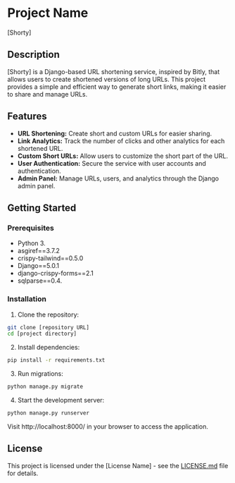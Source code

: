 # Project Name

[Shorty]

## Description

[Shorty] is a Django-based URL shortening service, inspired by Bitly, that allows users to create shortened versions of long URLs. This project provides a simple and efficient way to generate short links, making it easier to share and manage URLs.

## Features

- **URL Shortening:** Create short and custom URLs for easier sharing.
- **Link Analytics:** Track the number of clicks and other analytics for each shortened URL.
- **Custom Short URLs:** Allow users to customize the short part of the URL.
- **User Authentication:** Secure the service with user accounts and authentication.
- **Admin Panel:** Manage URLs, users, and analytics through the Django admin panel.

## Getting Started

### Prerequisites

- Python 3.
- asgiref==3.7.2
- crispy-tailwind==0.5.0
- Django==5.0.1
- django-crispy-forms==2.1
- sqlparse==0.4.

### Installation

1. Clone the repository:

```bash
git clone [repository URL]
cd [project directory]
```

2. Install dependencies:

```bash
pip install -r requirements.txt
```

3. Run migrations:

```bash
python manage.py migrate
```

4. Start the development server:

```bash
python manage.py runserver
```

Visit http://localhost:8000/ in your browser to access the application.

## License

This project is licensed under the [License Name] - see the [LICENSE.md](LICENSE.md) file for details.
